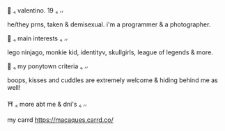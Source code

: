 🥢 ៹ valentino. 19 ៹ ៸៸

he/they prns, taken & demisexual. i'm a programmer & a photographer.

🏮 ៹ main interests ៹ ៸៸

lego ninjago, monkie kid, identityv, skullgirls, league of legends & more.

🧧 ៹ my ponytown criteria ៹ ៸៸

 boops, kisses and cuddles are extremely welcome & hiding behind me as well!

⛩️ ៹ more abt me & dni's ៹ ៸៸

my carrd https://macaques.carrd.co/
